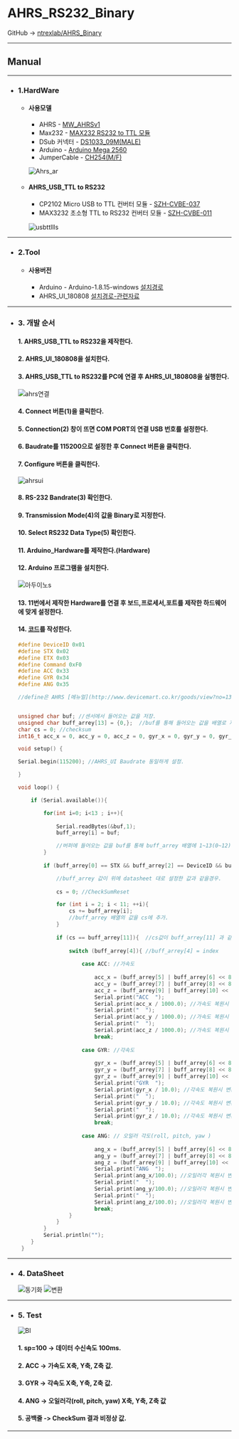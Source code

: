 # AHRS_RS232_Binary
GitHub -> [ntrexlab/AHRS_Binary](https://github.com/ntrexlab/AHRS_Binary)
***
## **Manual**
***
* ### 1.HardWare
    * #### 사용모델
         - AHRS - [MW_AHRSv1](http://www.devicemart.co.kr/goods/view?no=1310790)
         - Max232 - [MAX232 RS232 to TTL 모듈](http://www.devicemart.co.kr/goods/view?no=1064136)
         - DSub 커넥터 - [DS1033_09M(MALE)](http://www.devicemart.co.kr/goods/view?no=286)
         - Arduino - [Arduino Mega 2560](http://www.devicemart.co.kr/goods/view?no=34405)
         - JumperCable - [CH254(M/F)](http://www.devicemart.co.kr/goods/view?no=1321195)

        ![Ahrs_ar](https://user-images.githubusercontent.com/85467544/121451983-959b4800-c9d9-11eb-9ba0-3ac7611b0e03.png)

        
    * #### AHRS_USB_TTL to RS232
         - CP2102 Micro USB to TTL 컨버터 모듈 - [SZH-CVBE-037](http://www.devicemart.co.kr/goods/view?no=1326839)
         - MAX3232 초소형 TTL to RS232 컨버터 모듈 - [SZH-CVBE-011](http://www.devicemart.co.kr/goods/view?no=1324909)

      ![usbttllls](https://user-images.githubusercontent.com/85467544/121452017-a5b32780-c9d9-11eb-9bc8-2d96321bcd1c.png)
***


* ### 2.Tool
    * #### 사용버전
        - Arduino - Arduino-1.8.15-windows [설치경로](http://www.arduino.cc/en/software)
        - AHRS_UI_180808 [설치경로-관련자료](http://www.devicemart.co.kr/goods/view?no=1310790#goods_file)
***

* ### 3. 개발 순서
    #### 1. AHRS_USB_TTL to  RS232을 제작한다. 
    #### 2. AHRS_UI_180808을 설치한다.
    #### 3. AHRS_USB_TTL to RS232를 PC에 연결 후 AHRS_UI_180808을 실행한다.
    ![ahrs연결](https://user-images.githubusercontent.com/85467544/121452116-d7c48980-c9d9-11eb-90ff-9787a9a066f1.png)
    #### 4. Connect 버튼(1)을 클릭한다.
    #### 5. Connection(2) 창이 뜨면 COM PORT의 연결 USB 번호를 설정한다.
    #### 6. Baudrate를 115200으로 설정한 후 Connect 버튼을 클릭한다.
    #### 7. Configure 버튼을 클릭한다.
    ![ahrsui](https://user-images.githubusercontent.com/85467544/121452514-84067000-c9da-11eb-8d20-a0f80b553315.png)
    #### 8. RS-232 Bandrate(3) 확인한다.
    #### 9. Transmission Mode(4)의 값을 Binary로 지정한다. 
    #### 10. Select RS232 Data Type(5) 확인한다. 
    #### 11. Arduino_Hardware를 제작한다.(Hardware)
    #### 12. Arduino 프로그램을 설치한다.
    ![아두이노s](https://user-images.githubusercontent.com/85467544/121452666-c9c33880-c9da-11eb-95f6-901ed5563d18.png)
    #### 13. 11번에서 제작한 Hardware를 연결 후 보드,프로세서,포트를 제작한 하드웨어에 맞게 설정한다.
    #### 14. [코드](http://github.com/ntrexlab/AHRS_Binary/tree/main/ahrs_binary)를 작성한다.
    
    
    ```c
    #define DeviceID 0x01
    #define STX 0x02
    #define ETX 0x03
    #define Command 0xF0
    #define ACC 0x33
    #define GYR 0x34
    #define ANG 0x35

    //define은 AHRS [메뉴얼](http://www.devicemart.co.kr/goods/view?no=1310790#goods_file) datasheet 보고 설정. 아래 이미지로 첨부.


    unsigned char buf; //센서에서 들어오는 값을 저장.
    unsigned char buff_arrey[13] = {0,};  //buf를 통해 들어오는 값을 배열로 저장.
    char cs = 0; //checksum 
    int16_t acc_x = 0, acc_y = 0, acc_z = 0, gyr_x = 0, gyr_y = 0, gyr_z = 0, ang_x = 0, ang_y = 0, ang_z = 0; //16비트 크기의 부호있는 정수형 선언.

    void setup() {
  
    Serial.begin(115200); //AHRS_UI Baudrate 동일하게 설정.

    }

    void loop() {

        if (Serial.available()){  
    
            for(int i=0; i<13 ; i++){
        
                Serial.readBytes(&buf,1);
                buff_arrey[i] = buf;

                //버퍼에 들어오는 값을 buf를 통해 buff_arrey 배열에 1~13(0~12)까지 순서대로 저장.
            }          
      
            if (buff_arrey[0] == STX && buff_arrey[2] == DeviceID && buff_arrey[3] == Command && buff_arrey[12] == ETX){

                //buff_arrey 값이 위에 datasheet 대로 설정한 값과 같을경우.
          
                cs = 0; //CheckSumReset

                for (int i = 2; i < 11; ++i){
                    cs += buff_arrey[i];  
                    //buff_arrey 배열의 값을 cs에 추가.
                }
                
                if (cs == buff_arrey[11]){  //cs값이 buff_arrey[11] 과 같으면 정상 패킷.
                
                    switch (buff_arrey[4]){ //buff_arrey[4] = index
                
                        case ACC: //가속도
                            
                            acc_x = (buff_arrey[5] | buff_arrey[6] << 8);  // value1.
                            acc_y = (buff_arrey[7] | buff_arrey[8] << 8);  // value2.
                            acc_z = (buff_arrey[9] | buff_arrey[10] << 8); // value3.
                            Serial.print("ACC  ");
                            Serial.print(acc_x / 1000.0); //가속도 복원시 변환 식
                            Serial.print("  ");
                            Serial.print(acc_y / 1000.0); //가속도 복원시 변환 식
                            Serial.print("  ");
                            Serial.print(acc_z / 1000.0); //가속도 복원시 변환 식
                            break;
                    
                        case GYR: //각속도
                            
                            gyr_x = (buff_arrey[5] | buff_arrey[6] << 8); // value1.
                            gyr_y = (buff_arrey[7] | buff_arrey[8] << 8); // value2.
                            gyr_z = (buff_arrey[9] | buff_arrey[10] << 8); // value3.
                            Serial.print("GYR  ");
                            Serial.print(gyr_x / 10.0); //각속도 복원시 변환 식
                            Serial.print("  ");
                            Serial.print(gyr_y / 10.0); //각속도 복원시 변환 식
                            Serial.print("  ");
                            Serial.print(gyr_z / 10.0); //각속도 복원시 변환 식
                            break;
                    
                        case ANG: // 오일러 각도(roll, pitch, yaw )
                            
                            ang_x = (buff_arrey[5] | buff_arrey[6] << 8); // value1.
                            ang_y = (buff_arrey[7] | buff_arrey[8] << 8); // value2.
                            ang_z = (buff_arrey[9] | buff_arrey[10] << 8); // value3.
                            Serial.print("ANG  ");
                            Serial.print(ang_x/100.0); //오일러각 복원시 변환 식
                            Serial.print("  ");
                            Serial.print(ang_y/100.0); //오일러각 복원시 변환 식
                            Serial.print("  ");
                            Serial.print(ang_z/100.0); //오일러각 복원시 변환 식
                            break;
                    }
                }
            }
            Serial.println("");
        }
     }
    ```
***
* ### 4. DataSheet

    ![동기화](https://user-images.githubusercontent.com/85467544/121456121-823fab00-c9e0-11eb-919d-c036dfc42c2a.PNG)
    ![변환](https://user-images.githubusercontent.com/85467544/121456125-8370d800-c9e0-11eb-9afc-0be6999f7738.PNG)

***
  * ### 5. Test
    ![BI](https://user-images.githubusercontent.com/85467544/121464607-1e70ae80-c9ef-11eb-845e-2a0639b8e3d1.gif)
    
    #### 1. sp=100 -> 데이터 수신속도 100ms.
    #### 2. ACC -> 가속도 X축, Y축, Z축 값.
    #### 3. GYR -> 각속도 X축, Y축, Z축 값.
    #### 4. ANG -> 오일러각(roll, pitch, yaw) X축, Y축, Z축 값
    #### 5. 공백줄 -> CheckSum 결과 비정상 값. 


***
